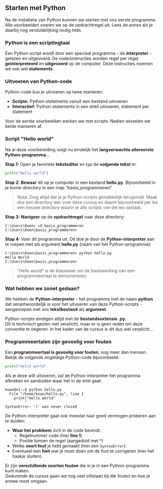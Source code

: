 ## Starten met Python

Na de installatie van Python kunnen we starten met ons eerste programma.
Alle voorbeelden voeren we op de opdrachtregel uit. Lees de annex als je daarbij nog verduidelijking nodig hebt.

### Python is een scriptingtaal

Een Python-script wordt door een speciaal programma - de **interpreter** - gelezen en uitgevoerd.
De code/instructies worden regel per regel **geïnterpreteerd** en **uitgevoerd** op de computer.
Deze instructies noemen we ook wel **statements**.

### Uitvoeren van Python-code

Python-code kun je uitvoeren op twee manieren:

* **Scripts:** Python-statements vanuit een bestand uitvoeren
* **Interactief:** Python-statements in een shell uitvoeren, statement per statement

Voor de eerste voorbeelden werken we met scripts. Nadien wisselen we beide manieren af.

### Script "Hello world"

Na al deze voorbereiding volgt nu eindelijk het **langverwachte allereerste Python-programma**...

**Stap 1:** Open je favoriete **teksteditor** en typ de **volgende tekst** in:

~~~python
print("Hello world")
~~~

**Stap 2:** **Bewaar** dit op je computer in een bestand **hello.py**.
Bijvoorbeeld in je home-directory in een map "basis_programmeren"

> Nota: Zorg altijd dat je je Python-scripts gemakkelijk terugvindt. Maak dus een directory aan voor deze cursus en daarin bijvoorbeeld per les een nieuwe directory waarin je alle scripts van die les opslaat.

**Stap 3:** **Navigeer** op de **opdrachtregel** naar deze directory:

~~~
C:\Users\Koen> cd basis_programmeren
C:\Users\Koen\basis_programmeren> 
~~~

**Stap 4:** Voer dit programma uit.
Dit doe je door de **Python-interpreter** aan te roepen met als argument **hello.py** (naam van het Python-programma):

~~~
C:\Users\Koen\basis_programmeren> python hello.py
Hello World
C:\Users\Koen\basis_programmeren> 
~~~

> "Hello world" is de klassieker om de basiswerking van een programmeertaal te demonstreren.

### Wat hebben we zonet gedaan?

We hebben de **Python-interpreter** - het programma met de naam **python** dat verantwoordelijk is voor het uitvoeren van deze Python-scripts - aangeroepen met ons **tekstbestand** als **argument**.

Python-scripts eindigen altijd met de **bestandsextensie .py**.  
Dit is technisch gezien niet verplicht, maar er is geen reden om deze conventie te negeren. In het kader van de cursus is dit dus wel verplicht...

### Programmeertalen zijn gevoelig voor fouten

Een **programmeertaal is gevoelig voor fouten**, nog meer dan mensen.
Bekijk de volgende ongeldige Python-code bijvoorbeeld:

~~~python
print("Hello world"
~~~

Als je deze wilt uitvoeren, zal de Python-interpreter het programma afbreken en aanduiden waar het in de mist gaat:

~~~
koan@x1:~$ python hello.py
  File "/home/koan/hello.py", line 1
    print("Hello world"
         ^
SyntaxError: '(' was never closed
~~~

De Python-interpreter gaat ook meestal naar goed vermogen proberen aan te duiden:

* **Waar het probleem** zich in de code bevindt.
    * Regelnummer code (hier **line 1**)
    * Positie binnen de regel (aangeduid met **^**)
* Welke **soort fout** je hebt gemaakt (hier een `SyntaxError`).
* Eventueel een **hint** wat je moet doen om de fout te corrigeren (hier het haakje sluiten).

Er zijn **verschillende soorten fouten** die in je in een Python-programma kunt maken.  
Gedurende de cursus gaan we nog veel stilstaan bij die fouten en hoe je ermee moet omgaan.
